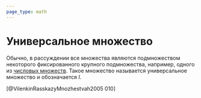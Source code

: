 ```yaml
---
page_type: math
---
```


# Универсальное множество

Обычно, в рассуждении все множества являются подмножеством некоторого фиксированного крупного подмножества, например, одного из [числовых множеств]([[20221030192444]]). Такое множество называется универсальное множество и обозначается $I$.

[@VilenkinRasskazyMnozhestvah2005 010]
